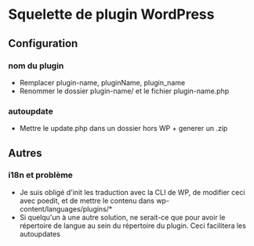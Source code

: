 # Squelette de plugin WordPress

## Configuration
### nom du plugin
- Remplacer plugin-name, pluginName, plugin_name 
- Renommer le dossier plugin-name/ et le fichier plugin-name.php

### autoupdate
- Mettre le update.php dans un dossier hors WP  + generer un .zip

## Autres
### i18n et problème 
- Je suis obligé d'init les traduction avec la CLI de WP, de modifier ceci avec poedit, et de mettre le contenu dans wp-content/languages/plugins/*
- Si quelqu'un à une autre solution, ne serait-ce que pour avoir le répertoire de langue au sein du répertoire du plugin. Ceci facilitera les autoupdates
